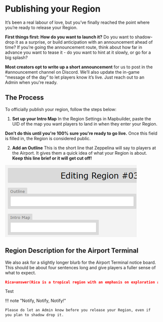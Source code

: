# Publishing your Region

It’s been a real labour of love, but you’ve finally reached the point where you’re ready to release your Region.

**First things first: How do you want to launch it?**
Do you want to shadow-drop it as a surprise, or build anticipation with an announcement ahead of time? If you’re going the announcement route, think about how far in advance you want to tease it - do you want to hint at it slowly, or go for a big splash?

**Most creators opt to write up a short announcement** for us to post in the #announcement channel on Discord. We’ll also update the in-game “message of the day” to let players know it’s live. Just reach out to an Admin when you're ready.

## The Process
To officially publish your region, follow the steps below:

1. **Set up your Intro Map**
 In the Region Settings in Mapbuilder, paste the UID of the map you want players to land in when they enter your Region.
 
 **Don’t do this until you're 100% sure you're ready to go live.** Once this field is filled in, the Region is considered public.

2. **Add an Outline**
 This is the short line that Zeppelina will say to players at the Airport. It gives them a quick idea of what your Region is about. **Keep this line brief or it will get cut off!**

 ![](assets/publishingregion.png)

 ## Region Description for the Airport Terminal
 We also ask for a slightly longer blurb for the Airport Terminal notice board. This should be about four sentences long and give players a fuller sense of what to expect.

```json
Rica=answer(Rica is a tropical region with an emphasis on exploration and features over 200 Pokemon, both new and old!|Prove your strength by defeating four gym leaders. Their badges allow you to explore deeper into the dangerous wilderness to uncover the source of the vicious wild Pokemon.|Trainers prefer double battles here, and the dungeons can be challenging, so come prepared!|Rica is complete through Rosewood Town, about halfway through the story. You can unlock the Global PC after defeating the second gym leader. The third gym will be releasing very soon!|Read about additional regions by selecting a category.)
```

Test

!!! note "Notify, Notify, Notify!"

    Please do let an Admin know before you release your Region, even if you plan to shadow drop it.
